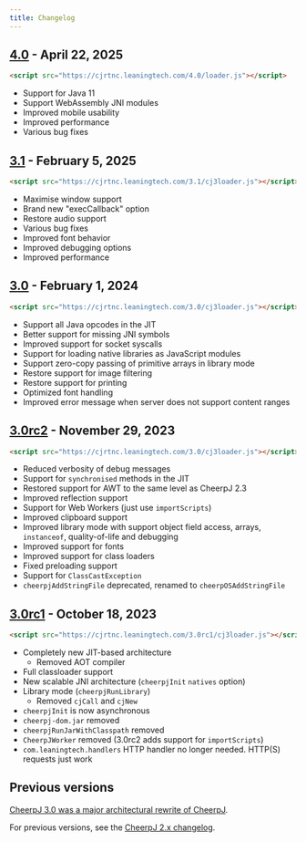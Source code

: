 ```yaml
---
title: Changelog
---
```


## [4.0](https://cheerpj.com/docs/blog/cheerpj-4.0) - April 22, 2025

```html
<script src="https://cjrtnc.leaningtech.com/4.0/loader.js"></script>
```

- Support for Java 11
- Support WebAssembly JNI modules
- Improved mobile usability
- Improved performance
- Various bug fixes

## [3.1](https://cheerpj.com/docs/blog/cheerpj-3.1) - February 5, 2025

```html
<script src="https://cjrtnc.leaningtech.com/3.1/cj3loader.js"></script>
```

- Maximise window support
- Brand new "execCallback" option
- Restore audio support
- Various bug fixes
- Improved font behavior
- Improved debugging options
- Improved performance

## [3.0](https://cheerpj.com/cheerpj-3-now-generally-available/) - February 1, 2024

```html
<script src="https://cjrtnc.leaningtech.com/3.0/cj3loader.js"></script>
```

- Support all Java opcodes in the JIT
- Better support for missing JNI symbols
- Improved support for socket syscalls
- Support for loading native libraries as JavaScript modules
- Support zero-copy passing of primitive arrays in library mode
- Restore support for image filtering
- Restore support for printing
- Optimized font handling
- Improved error message when server does not support content ranges

## [3.0rc2](https://labs.leaningtech.com/blog/cheerpj-3-deep-dive) - November 29, 2023

```html
<script src="https://cjrtnc.leaningtech.com/3.0/cj3loader.js"></script>
```

- Reduced verbosity of debug messages
- Support for `synchronised` methods in the JIT
- Restored support for AWT to the same level as CheerpJ 2.3
- Improved reflection support
- Support for Web Workers (just use `importScripts`)
- Improved clipboard support
- Improved library mode with support object field access, arrays, `instanceof`, quality-of-life and debugging
- Improved support for fonts
- Improved support for class loaders
- Fixed preloading support
- Support for `ClassCastException`
- `cheerpjAddStringFile` deprecated, renamed to `cheerpOSAddStringFile`

## [3.0rc1](https://cheerpj.com/announcing-cheerpj-3-0rc1-help-us-test-and-improve/) - October 18, 2023

```html
<script src="https://cjrtnc.leaningtech.com/3.0rc1/cj3loader.js"></script>
```

- Completely new JIT-based architecture
  - Removed AOT compiler
- Full classloader support
- New scalable JNI architecture (`cheerpjInit` `natives` option)
- Library mode (`cheerpjRunLibrary`)
  - Removed `cjCall` and `cjNew`
- `cheerpjInit` is now asynchronous
- `cheerpj-dom.jar` removed
- `cheerpjRunJarWithClasspath` removed
- `CheerpJWorker` removed (3.0rc2 adds support for `importScripts`)
- `com.leaningtech.handlers` HTTP handler no longer needed. HTTP(S) requests just work

## Previous versions

[CheerpJ 3.0 was a major architectural rewrite of CheerpJ](https://labs.leaningtech.com/blog/announcing-cheerpj-3).

For previous versions, see the [CheerpJ 2.x changelog](https://labs.leaningtech.com/docs/cheerpj2/changelog).
